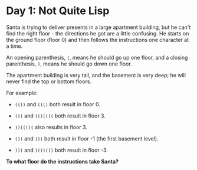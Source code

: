 # Day 1: Not Quite Lisp

Santa is trying to deliver presents in a large apartment building, but he can't find the right floor - the directions he got are a little confusing.
He starts on the ground floor (floor 0) and then follows the instructions one character at a time.

An opening parenthesis, `(`, means he should go up one floor, and a closing parenthesis, `)`, means he should go down one floor.

The apartment building is very tall, and the basement is very deep; he will never find the top or bottom floors.

For example:

- `(())` and `()()` both result in floor 0.

- `(((` and `(()(()(` both result in floor 3.

- `))(((((` also results in floor 3.

- `())` and `))(` both result in floor -1 (the first basement level).

- `)))` and `)())())` both result in floor -3.

**To what floor do the instructions take Santa?**
